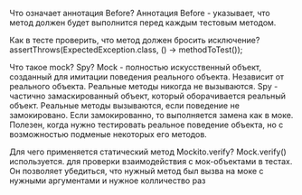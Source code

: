 
Что означает аннотация  Before?
Аннотация Before - указывает, что метод должен будет выполнится перед каждым тестовым методом.

Как в тесте проверить, что метод должен бросить исключение?
assertThrows(ExpectedException.class, () -> methodToTest());

Что такое mock? Spy?
Mock - полностью искусственный объект, созданный для имитации поведения реального объекта. Независит от реального объекта. Реальные методы никогда не вызываются.
Spy - частично замаскированный объект, который оборачивается реальный объект.
Реальные методы вызываются, если поведение не замокировано. Если замокированно, то выполняется замена как в моке. Полезен, когда нужно тестировать реальное поведение объекта, но с возможностью подменые некоторых его методов.

Для чего применяется статический метод  Mockito.verify?
Mock.verify() используется. для проверки взаимодействия с мок-объектами в тестах. Он позволяет убедиться, что нужный метод был вызва на моке с нужными аргументами и нужное колличество раз
